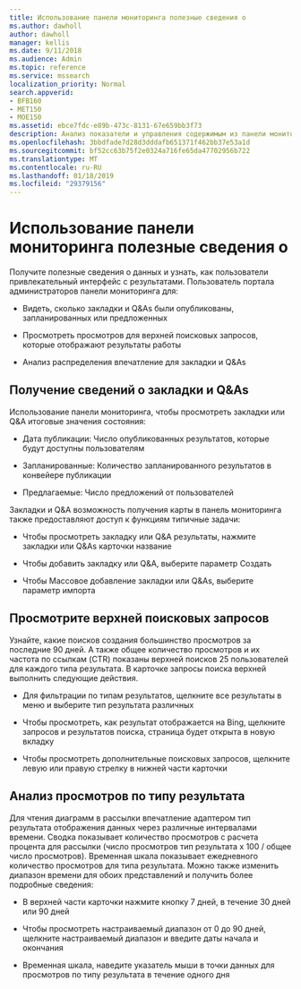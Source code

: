 ```yaml
---
title: Использование панели мониторинга полезные сведения о
ms.author: dawholl
author: dawholl
manager: kellis
ms.date: 9/11/2018
ms.audience: Admin
ms.topic: reference
ms.service: mssearch
localization_priority: Normal
search.appverid:
- BFB160
- MET150
- MOE150
ms.assetid: ebce7fdc-e89b-473c-8131-67e659bb3f73
description: Анализ показатели и управления содержимым из панели мониторинга в использовании на портале Microsoft администрирования поиска
ms.openlocfilehash: 3bbdfade7d28d3dddafb651371f462bb37e53a1d
ms.sourcegitcommit: bf52cc63b75f2e0324a716fe65da47702956b722
ms.translationtype: MT
ms.contentlocale: ru-RU
ms.lasthandoff: 01/18/2019
ms.locfileid: "29379156"
---
```

# <a name="use-the-insights-dashboard"></a>Использование панели мониторинга полезные сведения о

Получите полезные сведения о данных и узнать, как пользователи привлекательный интерфейс с результатами. Пользователь портала администраторов панели мониторинга для:
  
- Видеть, сколько закладки и Q&As были опубликованы, запланированных или предложенных
    
- Просмотреть просмотров для верхней поисковых запросов, которые отображают результаты работы
    
- Анализ распределения впечатление для закладки и Q&As
    
## <a name="get-details-about-bookmarks-and-qas"></a>Получение сведений о закладки и Q&As

Использование панели мониторинга, чтобы просмотреть закладки или Q&A итоговые значения состояния:
  
- Дата публикации: Число опубликованных результатов, которые будут доступны пользователям
    
- Запланированные: Количество запланированного результатов в конвейере публикации
    
- Предлагаемые: Число предложений от пользователей
    
Закладки и Q&A возможность получения карты в панель мониторинга также предоставляют доступ к функциям типичные задачи:
  
- Чтобы просмотреть закладку или Q&A результаты, нажмите закладки или Q&As карточки название
    
- Чтобы добавить закладку или Q&A, выберите параметр Создать
    
- Чтобы Массовое добавление закладки или Q&As, выберите параметр импорта
    
## <a name="review-top-search-queries"></a>Просмотрите верхней поисковых запросов

Узнайте, какие поисков создания большинство просмотров за последние 90 дней. А также общее количество просмотров и их частота по ссылкам (CTR) показаны верхней поисков 25 пользователей для каждого типа результата. В карточке запросы поиска верхней выполнить следующие действия.
  
- Для фильтрации по типам результатов, щелкните все результаты в меню и выберите тип результата различных
    
- Чтобы просмотреть, как результат отображается на Bing, щелкните запросов и результатов поиска, страница будет открыта в новую вкладку
    
- Чтобы просмотреть дополнительные поисковых запросов, щелкните левую или правую стрелку в нижней части карточки
    
## <a name="analyze-impressions-by-result-type"></a>Анализ просмотров по типу результата

Для чтения диаграмм в рассылки впечатление адаптером тип результата отображения данных через различные интервалами времени. Сводка показывает количество просмотров с расчета процента для рассылки (число просмотров тип результата x 100 / общее число просмотров). Временная шкала показывает ежедневного количество просмотров для типа результата. Можно также изменить диапазон времени для обоих представлений и получить более подробные сведения:
  
- В верхней части карточки нажмите кнопку 7 дней, в течение 30 дней или 90 дней
    
- Чтобы просмотреть настраиваемый диапазон от 0 до 90 дней, щелкните настраиваемый диапазон и введите даты начала и окончания
    
- Временная шкала, наведите указатель мыши в точки данных для просмотров по типу результата в течение одного дня

  

